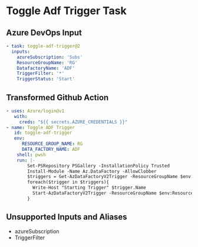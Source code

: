 # Toggle Adf Trigger Task

## Azure DevOps Input

```yaml
- task: toggle-adf-trigger@2
  inputs:
    azureSubscription: 'Subs'
    ResourceGroupName: 'RG'
    DatafactoryName: 'ADF'
    TriggerFilter: '*'
    TriggerStatus: 'Start' 
```

## Transformed Github Action

```yaml
- uses: Azure/login@v1
   with:
     creds: "${{ secrets.AZURE_CREDENTIALS }}"
- name: Toggle ADF Trigger
   id: toggle-adf-trigger
   env:
      RESOURCE_GROUP_NAME: RG
      DATA_FACTORY_NAME: ADF
    shell: pwsh
    run: |-
        Set-PSRepository PSGallery -InstallationPolicy Trusted
        Install-Module -Name Az.DataFactory -AllowClobber
        $triggers = Get-AzDataFactoryV2Trigger -ResourceGroupName $env:ResourceGroupName -DataFactoryName $env:DataFactoryName
        foreach($trigger in $triggers){
          Write-Host "Starting Trigger" $trigger.Name
          Start-AzDataFactoryV2Trigger -ResourceGroupName $env:ResourceGroupName -DataFactoryName $env:DataFactoryName -Name $trigger.Name -Force
        }
```

## Unsupported Inputs and Aliases
- azureSubscription
- TriggerFilter

